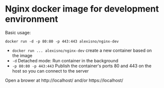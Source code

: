 Nginx docker image for development environment
==============================================

Basic usage:
```
docker run -d -p 80:80 -p 443:443 alexisno/nginx-dev
```
* `docker run ... alexisno/nginx-dev` create a new container based on the image
* `-d` Detached mode: Run container in the background
* `-p 80:80 -p 443:443` Publish the container's ports 80 and 443 on the host so you can connect to the server

Open a brower at http://localhost/ and/or https://localhost/
